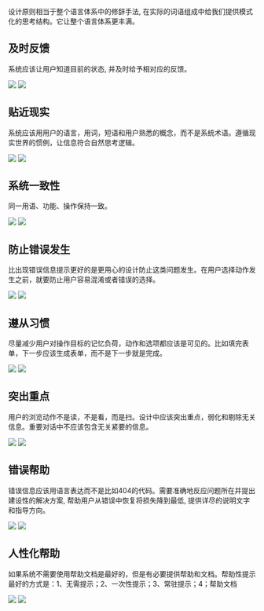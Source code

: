 
设计原则相当于整个语言体系中的修辞手法, 在实际的词语组成中给我们提供模式化的思考结构。它让整个语言体系更丰满。

## 及时反馈

系统应该让用户知道目前的状态, 并及时给予相对应的反馈。

<el-row :gutter="10">
  <el-col :span="12">
    <image src="./img/及时反馈1.jpg"></image>
  </el-col>
  <el-col :span="12">
    <image src="./img/及时反馈0.jpg"></image>
  </el-col>
</el-row>


## 贴近现实

系统应该用用户的语言，用词，短语和用户熟悉的概念，而不是系统术语。遵循现实世界的惯例，让信息符合自然思考逻辑。

<el-row :gutter="10">
  <el-col :span="12">
    <image src="./img/贴近现实1.jpg"></image>
  </el-col>
  <el-col :span="12">
    <image src="./img/贴近现实0.jpg"></image>
  </el-col>
</el-row>

## 系统一致性

同一用语、功能、操作保持一致。

<el-row :gutter="10">
  <el-col :span="12">
    <image src="./img/系统一致性1.jpg"></image>
  </el-col>
  <el-col :span="12">
    <image src="./img/系统一致性0.jpg"></image>
  </el-col>
</el-row>

## 防止错误发生

比出现错误信息提示更好的是更用心的设计防止这类问题发生。在用户选择动作发生之前，就要防止用户容易混淆或者错误的选择。

<el-row :gutter="10">
  <el-col :span="12">
    <image src="./img/防止错误发生1.jpg"></image>
  </el-col>
  <el-col :span="12">
    <image src="./img/防止错误发生0.jpg"></image>
  </el-col>
</el-row>


## 遵从习惯

尽量减少用户对操作目标的记忆负荷，动作和选项都应该是可见的。比如填完表单，下一步应该生成表单，而不是下一步就是完成。

<el-row :gutter="10">
  <el-col :span="12">
    <image src="./img/遵从习惯1.jpg"></image>
  </el-col>
  <el-col :span="12">
    <image src="./img/遵从习惯0.jpg"></image>
  </el-col>
</el-row>

## 突出重点

用户的浏览动作不是读，不是看，而是扫。设计中应该突出重点，弱化和剔除无关信息。重要对话中不应该包含无关紧要的信息。


<el-row :gutter="10">
  <el-col :span="12">
    <image src="./img/突出重点1.jpg"></image>
  </el-col>
  <el-col :span="12">
    <image src="./img/突出重点0.jpg"></image>
  </el-col>
</el-row>

## 错误帮助

错误信息应该用语言表达而不是比如404的代码。需要准确地反应问题所在并提出建设性的解决方案, 帮助用户从错误中恢复将损失降到最低, 提供详尽的说明文字和指导方向。

<el-row :gutter="10">
  <el-col :span="12">
    <image src="./img/错误帮助1.jpg"></image>
  </el-col>
  <el-col :span="12">
    <image src="./img/错误帮助0.jpg"></image>
  </el-col>
</el-row>

## 人性化帮助

如果系统不需要使用帮助文档是最好的，但是有必要提供帮助和文档。帮助性提示最好的方式是：1、无需提示；2、一次性提示；3、常驻提示；4；帮助文档

<el-row :gutter="10">
  <el-col :span="12">
    <image src="./img/人性化帮助1.jpg"></image>
  </el-col>
  <el-col :span="12">
    <image src="./img/人性化帮助0.jpg"></image>
  </el-col>
</el-row>